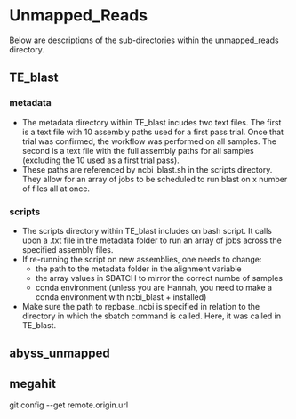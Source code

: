 # Unmapped_Reads

Below are descriptions of the sub-directories within the unmapped_reads directory.

## TE_blast
### metadata
* The metadata directory within TE_blast incudes two text files. The first is a text file with 10 assembly paths used for a first pass trial. Once that trial was confirmed, the workflow was performed on all samples. The second is a text file with the full assembly paths for all samples (excluding the 10 used as a first trial pass).
* These paths are referenced by ncbi_blast.sh in the scripts directory. They allow for an array of jobs to be scheduled to run blast on x number of files all at once.

### scripts
* The scripts directory within TE_blast includes on bash script. It calls upon a .txt file in the metadata folder to run an array of jobs across the specified assembly files.
* If re-running the script on new assemblies, one needs to change:
  * the path to the metadata folder in the alignment variable
  * the array values in SBATCH to mirror the correct numbe of samples
  * conda environment (unless you are Hannah, you need to make a conda environment with ncbi_blast + installed)
* Make sure the path to repbase_ncbi is specified in relation to the directory in which the sbatch command is called. Here, it was called in TE_blast.

## abyss_unmapped


## megahit

git config --get remote.origin.url
